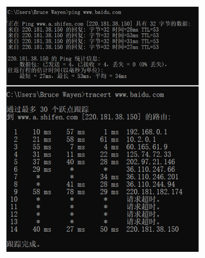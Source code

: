 ![](https://github.com/2017302580079/netcourseimage/blob/master/2020-02-25-22-18-51.png)
![](https://github.com/2017302580079/netcourseimage/blob/master/2020-02-25-22-23-23.png)